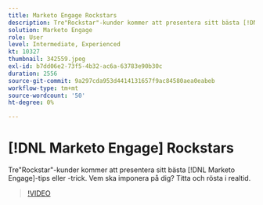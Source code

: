 ```yaml
---
title: Marketo Engage Rockstars
description: Tre"Rockstar"-kunder kommer att presentera sitt bästa [!DNL Marketo Engage] tips eller trick. Vem ska imponera på dig? Titta och rösta i realtid.
solution: Marketo Engage
role: User
level: Intermediate, Experienced
kt: 10327
thumbnail: 342559.jpeg
exl-id: b7dd06e2-73f5-4b32-ac6a-63783e90b30c
duration: 2556
source-git-commit: 9a297cda953d4414131657f9ac84580aea0eabeb
workflow-type: tm+mt
source-wordcount: '50'
ht-degree: 0%

---
```


# [!DNL Marketo Engage] Rockstars

Tre&quot;Rockstar&quot;-kunder kommer att presentera sitt bästa [!DNL Marketo Engage]-tips eller -trick. Vem ska imponera på dig? Titta och rösta i realtid.

>[!VIDEO](https://video.tv.adobe.com/v/342559/?quality=12&learn=on)
